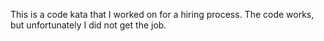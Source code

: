 This is a code kata that I worked on for a hiring process. The code works, but unfortunately I did not get the job.
